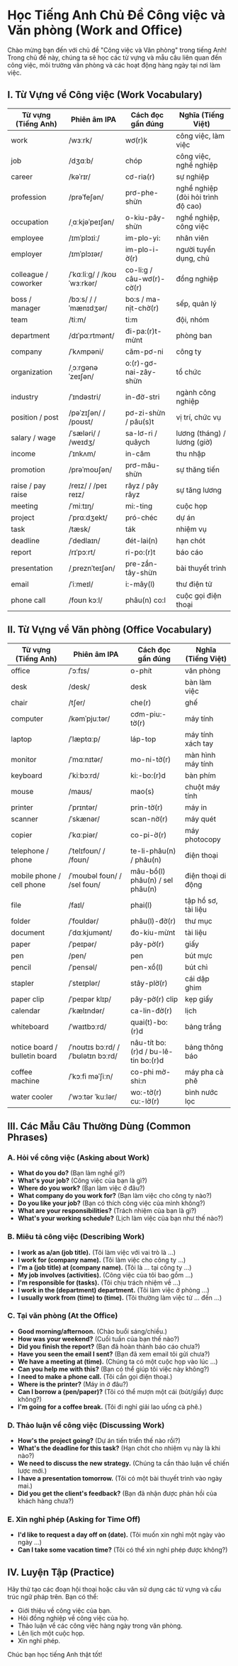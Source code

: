 # Học Tiếng Anh Chủ Đề Công việc và Văn phòng (Work and Office)

Chào mừng bạn đến với chủ đề "Công việc và Văn phòng" trong tiếng Anh! Trong chủ đề này, chúng ta sẽ học các từ vựng và mẫu câu liên quan đến công việc, môi trường văn phòng và các hoạt động hàng ngày tại nơi làm việc.

## I. Từ Vựng về Công việc (Work Vocabulary)

| Từ vựng (Tiếng Anh) | Phiên âm IPA | Cách đọc gần đúng | Nghĩa (Tiếng Việt) |
|---|---|---|---|
| work | /wɜːrk/ | wơ(r)k | công việc, làm việc |
| job | /dʒɑːb/ | chóp | công việc, nghề nghiệp |
| career | /kəˈrɪr/ | cơ-ria(r) | sự nghiệp |
| profession | /prəˈfeʃən/ | prơ-phe-shừn | nghề nghiệp (đòi hỏi trình độ cao) |
| occupation | /ˌɑːkjəˈpeɪʃən/ | o-kiu-pây-shừn | nghề nghiệp, công việc |
| employee | /ɪmˈplɔɪiː/ | im-plo-yi: | nhân viên |
| employer | /ɪmˈplɔɪər/ | im-plo-i-ờ(r) | người tuyển dụng, chủ |
| colleague / coworker | /ˈkɑːliːɡ/ / /koʊˈwɜːrkər/ | co-li:g / câu-wơ(r)-cờ(r) | đồng nghiệp |
| boss / manager | /bɔːs/ / /ˈmænɪdʒər/ | bo:s / ma-nịt-chờ(r) | sếp, quản lý |
| team | /tiːm/ | ti:m | đội, nhóm |
| department | /dɪˈpɑːrtmənt/ | đi-pa:(r)t-mừnt | phòng ban |
| company | /ˈkʌmpəni/ | căm-pơ-ni | công ty |
| organization | /ˌɔːrɡənəˈzeɪʃən/ | o:(r)-gơ-nai-zây-shừn | tổ chức |
| industry | /ˈɪndəstri/ | in-đờ-stri | ngành công nghiệp |
| position / post | /pəˈzɪʃən/ / /poʊst/ | pơ-zi-shừn / pâu(s)t | vị trí, chức vụ |
| salary / wage | /ˈsæləri/ / /weɪdʒ/ | sa-lơ-ri / quâych | lương (tháng) / lương (giờ) |
| income | /ˈɪnkʌm/ | in-căm | thu nhập |
| promotion | /prəˈmoʊʃən/ | prơ-mâu-shừn | sự thăng tiến |
| raise / pay raise | /reɪz/ / /peɪ reɪz/ | râyz / pây râyz | sự tăng lương |
| meeting | /ˈmiːtɪŋ/ | mi:-ting | cuộc họp |
| project | /ˈprɑːdʒekt/ | pró-chéc | dự án |
| task | /tæsk/ | ták | nhiệm vụ |
| deadline | /ˈdedlaɪn/ | đét-lai(n) | hạn chót |
| report | /rɪˈpɔːrt/ | ri-po:(r)t | báo cáo |
| presentation | /ˌpreznˈteɪʃən/ | pre-zần-tây-shừn | bài thuyết trình |
| email | /ˈiːmeɪl/ | i:-mây(l) | thư điện tử |
| phone call | /foʊn kɔːl/ | phâu(n) co:l | cuộc gọi điện thoại |

## II. Từ Vựng về Văn phòng (Office Vocabulary)

| Từ vựng (Tiếng Anh) | Phiên âm IPA | Cách đọc gần đúng | Nghĩa (Tiếng Việt) |
|---|---|---|---|
| office | /ˈɔːfɪs/ | o-phít | văn phòng |
| desk | /desk/ | desk | bàn làm việc |
| chair | /tʃer/ | che(r) | ghế |
| computer | /kəmˈpjuːtər/ | cơm-piu:-tờ(r) | máy tính |
| laptop | /ˈlæptɑːp/ | láp-top | máy tính xách tay |
| monitor | /ˈmɑːnɪtər/ | mo-ni-tờ(r) | màn hình máy tính |
| keyboard | /ˈkiːbɔːrd/ | ki:-bo:(r)d | bàn phím |
| mouse | /maʊs/ | mao(s) | chuột máy tính |
| printer | /ˈprɪntər/ | prin-tờ(r) | máy in |
| scanner | /ˈskænər/ | scan-nờ(r) | máy quét |
| copier | /ˈkɑːpiər/ | co-pi-ờ(r) | máy photocopy |
| telephone / phone | /ˈtelɪfoʊn/ / /foʊn/ | te-li-phâu(n) / phâu(n) | điện thoại |
| mobile phone / cell phone | /ˈmoʊbəl foʊn/ / /sel foʊn/ | mâu-bồ(l) phâu(n) / sel phâu(n) | điện thoại di động |
| file | /faɪl/ | phai(l) | tập hồ sơ, tài liệu |
| folder | /ˈfoʊldər/ | phâu(l)-đờ(r) | thư mục |
| document | /ˈdɑːkjumənt/ | đo-kiu-mừnt | tài liệu |
| paper | /ˈpeɪpər/ | pây-pờ(r) | giấy |
| pen | /pen/ | pen | bút mực |
| pencil | /ˈpensəl/ | pen-xồ(l) | bút chì |
| stapler | /ˈsteɪplər/ | stây-plờ(r) | cái dập ghim |
| paper clip | /ˈpeɪpər klɪp/ | pây-pờ(r) clip | kẹp giấy |
| calendar | /ˈkælɪndər/ | ca-lin-đờ(r) | lịch |
| whiteboard | /ˈwaɪtbɔːrd/ | quai(t)-bo:(r)d | bảng trắng |
| notice board / bulletin board | /ˈnoʊtɪs bɔːrd/ / /ˈbʊlətɪn bɔːrd/ | nâu-tít bo:(r)d / bu-lê-tin bo:(r)d | bảng thông báo |
| coffee machine | /ˈkɔːfi məˈʃiːn/ | co-phi mờ-shi:n | máy pha cà phê |
| water cooler | /ˈwɔːtər ˈkuːlər/ | wo:-tờ(r) cu:-lờ(r) | bình nước lọc |

## III. Các Mẫu Câu Thường Dùng (Common Phrases)

### A. Hỏi về công việc (Asking about Work)

* **What do you do?** (Bạn làm nghề gì?)
* **What's your job?** (Công việc của bạn là gì?)
* **Where do you work?** (Bạn làm việc ở đâu?)
* **What company do you work for?** (Bạn làm việc cho công ty nào?)
* **Do you like your job?** (Bạn có thích công việc của mình không?)
* **What are your responsibilities?** (Trách nhiệm của bạn là gì?)
* **What's your working schedule?** (Lịch làm việc của bạn như thế nào?)

### B. Miêu tả công việc (Describing Work)

* **I work as a/an (job title).** (Tôi làm việc với vai trò là ...)
* **I work for (company name).** (Tôi làm việc cho công ty ...)
* **I'm a (job title) at (company name).** (Tôi là ... tại công ty ...)
* **My job involves (activities).** (Công việc của tôi bao gồm ...)
* **I'm responsible for (tasks).** (Tôi chịu trách nhiệm về ...)
* **I work in the (department) department.** (Tôi làm việc ở phòng ...)
* **I usually work from (time) to (time).** (Tôi thường làm việc từ ... đến ...)

### C. Tại văn phòng (At the Office)

* **Good morning/afternoon.** (Chào buổi sáng/chiều.)
* **How was your weekend?** (Cuối tuần của bạn thế nào?)
* **Did you finish the report?** (Bạn đã hoàn thành báo cáo chưa?)
* **Have you seen the email I sent?** (Bạn đã xem email tôi gửi chưa?)
* **We have a meeting at (time).** (Chúng ta có một cuộc họp vào lúc ...)
* **Can you help me with this?** (Bạn có thể giúp tôi việc này không?)
* **I need to make a phone call.** (Tôi cần gọi điện thoại.)
* **Where is the printer?** (Máy in ở đâu?)
* **Can I borrow a (pen/paper)?** (Tôi có thể mượn một cái (bút/giấy) được không?)
* **I'm going for a coffee break.** (Tôi đi nghỉ giải lao uống cà phê.)

### D. Thảo luận về công việc (Discussing Work)

* **How's the project going?** (Dự án tiến triển thế nào rồi?)
* **What's the deadline for this task?** (Hạn chót cho nhiệm vụ này là khi nào?)
* **We need to discuss the new strategy.** (Chúng ta cần thảo luận về chiến lược mới.)
* **I have a presentation tomorrow.** (Tôi có một bài thuyết trình vào ngày mai.)
* **Did you get the client's feedback?** (Bạn đã nhận được phản hồi của khách hàng chưa?)

### E. Xin nghỉ phép (Asking for Time Off)

* **I'd like to request a day off on (date).** (Tôi muốn xin nghỉ một ngày vào ngày ...)
* **Can I take some vacation time?** (Tôi có thể xin nghỉ phép được không?)

## IV. Luyện Tập (Practice)

Hãy thử tạo các đoạn hội thoại hoặc câu văn sử dụng các từ vựng và cấu trúc ngữ pháp trên. Bạn có thể:

* Giới thiệu về công việc của bạn.
* Hỏi đồng nghiệp về công việc của họ.
* Thảo luận về các công việc hàng ngày trong văn phòng.
* Lên lịch một cuộc họp.
* Xin nghỉ phép.

Chúc bạn học tiếng Anh thật tốt!